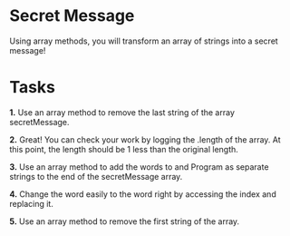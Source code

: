 # Secret Message
Using array methods, you will transform an array of strings into a secret message!

# Tasks

**1.** Use an array method to remove the last string of the array secretMessage.

**2.** Great! You can check your work by logging the .length of the array.
At this point, the length should be 1 less than the original length.

**3.** Use an array method to add the words to and Program as separate strings to the end of the secretMessage array.

**4.** Change the word easily to the word right by accessing the index and replacing it.

**5.** Use an array method to remove the first string of the array.
